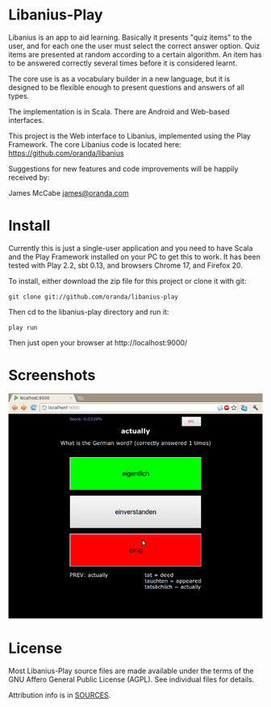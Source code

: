 Libanius-Play
================

Libanius is an app to aid learning. Basically it presents "quiz items" to the user, and for each one the user must select the correct answer option. Quiz items are presented at random according to a certain algorithm. An item has to be answered correctly several times before it is considered learnt.

The core use is as a vocabulary builder in a new language, but it is designed to be flexible enough to present questions and answers of all types.

The implementation is in Scala. There are Android and Web-based interfaces.

This project is the Web interface to Libanius, implemented using the Play Framework. The core Libanius code is located here: https://github.com/oranda/libanius

Suggestions for new features and code improvements will be happily received by:

James McCabe <james@oranda.com>


Install
=======

Currently this is just a single-user application and you need to have Scala and the Play Framework installed on your PC to get this to work. It has been tested with Play 2.2, sbt 0.13, and browsers Chrome 17, and Firefox 20. 

To install, either download the zip file for this project or clone it with git:

    git clone git://github.com/oranda/libanius-play

Then cd to the libanius-play directory and run it:

    play run

Then just open your browser at http://localhost:9000/


Screenshots
===========

![Libanius](https://github.com/oranda/libanius-play/raw/master/docs/screenshotQuizV01.png)


License
=======

Most Libanius-Play source files are made available under the terms of the GNU Affero General Public License (AGPL).
See individual files for details.

Attribution info is in [SOURCES](SOURCES.md).
